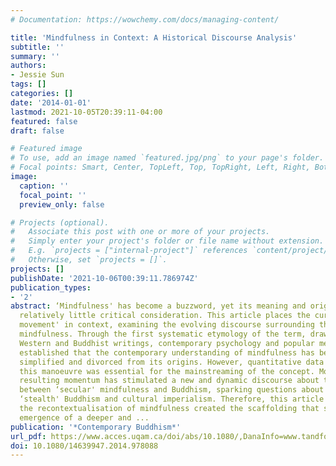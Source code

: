 ```yaml
---
# Documentation: https://wowchemy.com/docs/managing-content/

title: 'Mindfulness in Context: A Historical Discourse Analysis'
subtitle: ''
summary: ''
authors:
- Jessie Sun
tags: []
categories: []
date: '2014-01-01'
lastmod: 2021-10-05T20:39:11-04:00
featured: false
draft: false

# Featured image
# To use, add an image named `featured.jpg/png` to your page's folder.
# Focal points: Smart, Center, TopLeft, Top, TopRight, Left, Right, BottomLeft, Bottom, BottomRight.
image:
  caption: ''
  focal_point: ''
  preview_only: false

# Projects (optional).
#   Associate this post with one or more of your projects.
#   Simply enter your project's folder or file name without extension.
#   E.g. `projects = ["internal-project"]` references `content/project/deep-learning/index.md`.
#   Otherwise, set `projects = []`.
projects: []
publishDate: '2021-10-06T00:39:11.786974Z'
publication_types:
- '2'
abstract: ‘Mindfulness' has become a buzzword, yet its meaning and origins have received
  relatively little critical consideration. This article places the current ‘mindfulness
  movement' in context, examining the evolving discourse surrounding the concept of
  mindfulness. Through the first systematic etymology of the term, drawing from old
  Western and Buddhist writings, contemporary psychology and popular media, it is
  established that the contemporary understanding of mindfulness has been substantially
  simplified and divorced from its origins. However, quantitative data suggests that
  this manoeuvre was essential for the mainstreaming of the concept. Moreover, the
  resulting momentum has stimulated a new and dynamic discourse about the relationship
  between ‘secular' mindfulness and Buddhism, sparking questions about ‘McMindfulness',
  ‘stealth' Buddhism and cultural imperialism. Therefore, this article argues that
  the recontextualisation of mindfulness created the scaffolding that supported the
  emergence of a deeper and ...
publication: '*Contemporary Buddhism*'
url_pdf: https://www.acces.uqam.ca/doi/abs/10.1080/,DanaInfo=www.tandfonline.com+14639947.2014.978088#.VGfATPmG_Ak
doi: 10.1080/14639947.2014.978088
---
```

